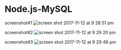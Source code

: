 # Node.js-MySQL

screenshot#1
![screen shot 2017-11-12 at 9 28 51 pm](https://user-images.githubusercontent.com/28455100/32711825-d5f5c6b2-c7f5-11e7-88f5-8a3d4ee96ddd.png)

screenshot#2
![screen shot 2017-11-12 at 9 29 20 pm](https://user-images.githubusercontent.com/28455100/32711931-7d9aa252-c7f6-11e7-9c3c-9e811c25f12b.png)

screenshot#3
![screen shot 2017-11-12 at 9 29 48 pm](https://user-images.githubusercontent.com/28455100/32712006-e8fbf24e-c7f6-11e7-94b2-40a72ad29f55.png)


